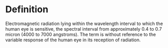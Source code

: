 # Definition

Electromagnetic radiation lying within the wavelength interval to which
the human eye is sensitive, the spectral interval from approximately 0.4
to 0.7 micron (4000 to 7000 angstroms). The term is without reference to
the variable response of the human eye in its reception of radiation.
